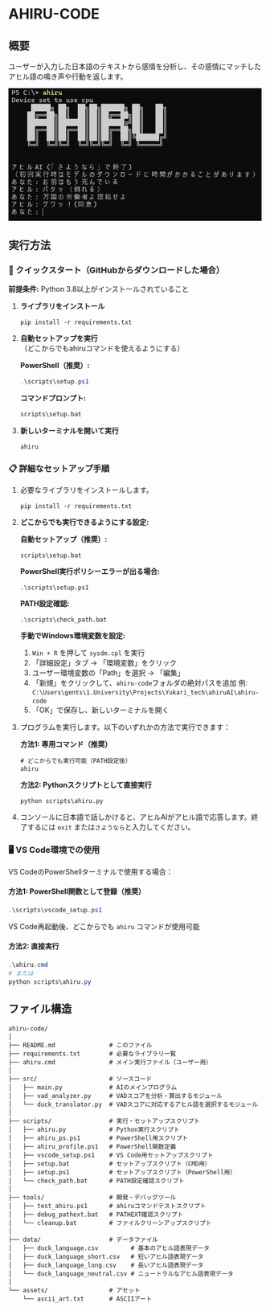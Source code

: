 # AHIRU-CODE

## 概要

ユーザーが入力した日本語のテキストから感情を分析し、その感情にマッチしたアヒル語の鳴き声や行動を返します。

![AHIRU-CODE概要](assets/description.png)

## 実行方法

### 🚀 クイックスタート（GitHubからダウンロードした場合）

**前提条件:** Python 3.8以上がインストールされていること

1. **ライブラリをインストール**

   ```shell
   pip install -r requirements.txt
   ```

2. **自動セットアップを実行** （どこからでもahiruコマンドを使えるようにする）

   **PowerShell（推奨）:**

   ```powershell
   .\scripts\setup.ps1
   ```

   **コマンドプロンプト:**

   ```cmd
   scripts\setup.bat
   ```

3. **新しいターミナルを開いて実行**

   ```shell
   ahiru
   ```

### 📋 詳細なセットアップ手順

1. 必要なライブラリをインストールします。

   ```shell
   pip install -r requirements.txt
   ```

2. **どこからでも実行できるようにする設定:**

   **自動セットアップ（推奨）:**

   ```shell
   scripts\setup.bat
   ```

   **PowerShell実行ポリシーエラーが出る場合:**

   ```shell
   .\scripts\setup.ps1
   ```

   **PATH設定確認:**

   ```shell
   .\scripts\check_path.bat
   ```

   **手動でWindows環境変数を設定:**
   1. `Win + R` を押して `sysdm.cpl` を実行
   2. 「詳細設定」タブ → 「環境変数」をクリック
   3. ユーザー環境変数の「Path」を選択 → 「編集」
   4. 「新規」をクリックして、`ahiru-code`フォルダの絶対パスを追加
      例: `C:\Users\gents\1.University\Projects\Yukari_tech\ahiruAI\ahiru-code`
   5. 「OK」で保存し、新しいターミナルを開く

3. プログラムを実行します。以下のいずれかの方法で実行できます：

   **方法1: 専用コマンド（推奨）**

   ```shell
   # どこからでも実行可能（PATH設定後）
   ahiru
   ```

   **方法2: Pythonスクリプトとして直接実行**

   ```shell
   python scripts\ahiru.py
   ```

4. コンソールに日本語で話しかけると、アヒルAIがアヒル語で応答します。終了するには `exit` または`さようなら`と入力してください。

### 🖥️ VS Code環境での使用

VS CodeのPowerShellターミナルで使用する場合：

#### 方法1: PowerShell関数として登録（推奨）

```powershell
.\scripts\vscode_setup.ps1
```

VS Code再起動後、どこからでも `ahiru` コマンドが使用可能

#### 方法2: 直接実行

```powershell
.\ahiru.cmd
# または
python scripts\ahiru.py
```

## ファイル構造

```text
ahiru-code/
│
├── README.md               # このファイル
├── requirements.txt        # 必要なライブラリ一覧
├── ahiru.cmd               # メイン実行ファイル（ユーザー用）
│
├── src/                    # ソースコード
│   ├── main.py             # AIのメインプログラム
│   ├── vad_analyzer.py     # VADスコアを分析・算出するモジュール
│   └── duck_translator.py  # VADスコアに対応するアヒル語を選択するモジュール
│
├── scripts/                # 実行・セットアップスクリプト
│   ├── ahiru.py            # Python実行スクリプト
│   ├── ahiru_ps.ps1        # PowerShell用スクリプト
│   ├── ahiru_profile.ps1   # PowerShell関数定義
│   ├── vscode_setup.ps1    # VS Code用セットアップスクリプト
│   ├── setup.bat           # セットアップスクリプト（CMD用）
│   ├── setup.ps1           # セットアップスクリプト（PowerShell用）
│   └── check_path.bat      # PATH設定確認スクリプト
│
├── tools/                  # 開発・デバッグツール
│   ├── test_ahiru.ps1      # ahiruコマンドテストスクリプト
│   ├── debug_pathext.bat   # PATHEXT確認スクリプト
│   └── cleanup.bat         # ファイルクリーンアップスクリプト
│
├── data/                   # データファイル
│   ├── duck_language.csv         # 基本のアヒル語表現データ
│   ├── duck_language_short.csv   # 短いアヒル語表現データ
│   ├── duck_language_long.csv    # 長いアヒル語表現データ
│   └── duck_language_neutral.csv # ニュートラルなアヒル語表現データ
│
└── assets/                 # アセット
    └── ascii_art.txt       # ASCIIアート
```
